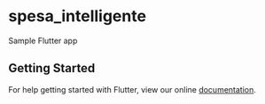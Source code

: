 # spesa_intelligente

Sample Flutter app

## Getting Started

For help getting started with Flutter, view our online
[documentation](https://flutter.io/).

